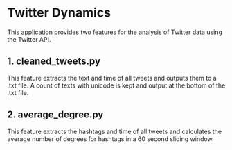 Twitter Dynamics
===================================

This application provides two features for the analysis of Twitter data using the Twitter API.

## 1. cleaned_tweets.py
This feature extracts the text and time of all tweets and outputs them to a .txt file. A count of texts with unicode is kept and output at the bottom of the .txt file.

## 2. average_degree.py
This feature extracts the hashtags and time of all tweets and calculates the average number of degrees for hashtags in a 60 second sliding window.

